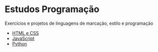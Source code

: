 <h1>Estudos Programação</h1>
<p>Exercícios e projetos de linguagens de marcação, estilo e programação</p>
<ul>
        <li><a href="https://github.com/HachiSquirrel/Estudos/tree/main/html_css">HTML e CSS</a></li>
        <li><a href="https://github.com/HachiSquirrel/Estudos/tree/main/JavaScript">JavaScript</a></li>
        <li><a href="https://github.com/HachiSquirrel/Estudos/tree/main/Python">Python</a></li>
      </ul>
